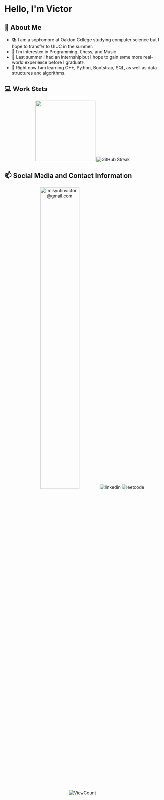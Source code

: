 # Hello, I'm Victor
## 👋 About Me
- 📚 I am a sophomore at Oakton College studying computer science but I hope to transfer to UIUC in the summer.
- 👀 I’m interested in Programming, Chess, and Music
- 📝 Last summer I had an internship but I hope to gain some more real-world experience before I graduate.
- 🌱 Right now I am learning C++, Python, Bootstrap, SQL, as well as data structures and algorithms.
## 💻 Work Stats
<p align="center">
  <img height=195px" width="auto" src ="https://github-readme-stats.vercel.app/api/top-langs/?username=victormisyutin&layout=compact&langs_count=10&theme=dark">
  <img src="https://github-readme-streak-stats.herokuapp.com?user=victormisyutin&theme=dark" alt="GitHub Streak" />

  <br>
</p>

## 📫 Social Media and Contact Information 
<p align="center">
  <a href="mailto: abc@example.com"><img alt="misyutinvictor@gmail.com" height="50%" src="https://img.shields.io/badge/Gmail-D14836?style=for-the-badge&logo=gmail&logoColor=white"></a>
  <a href="https://www.linkedin.com/in/victor-misyutin/"><img alt="linkedin" src="https://img.shields.io/badge/LinkedIn-0077B5?style=for-the-badge&logo=linkedin&logoColor=white"></a>
  <a href="https://leetcode.com/VictorMisyutin/"><img alt="leetcode" src="https://img.shields.io/badge/-LeetCode-FFA116?style=for-the-badge&logo=LeetCode&logoColor=black"></a>
  <br>
  <img alt="ViewCount" src="https://views.whatilearened.today/views/github/victormisyutin/victormisyutin.svg" />
</p>
